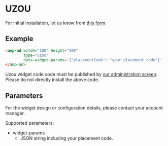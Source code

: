 <!---
Copyright 2016 The AMP HTML Authors. All Rights Reserved.

Licensed under the Apache License, Version 2.0 (the "License");
you may not use this file except in compliance with the License.
You may obtain a copy of the License at

      http://www.apache.org/licenses/LICENSE-2.0

Unless required by applicable law or agreed to in writing, software
distributed under the License is distributed on an "AS-IS" BASIS,
WITHOUT WARRANTIES OR CONDITIONS OF ANY KIND, either express or implied.
See the License for the specific language governing permissions and
limitations under the License.
-->

# UZOU

For initial installation, let us know from [this form](https://docs.google.com/forms/d/e/1FAIpQLSdq18-oOnVZNuJG2pAAzMyjyfCVU69RryUJWwjwMbYLkOY4Zg/viewform).

## Example


```html
<amp-ad witdh="100" height="100"
        type="uzou"
        data-widget-params='{"placementCode": "your_placement_code"}'
</amp-ad>
```

Uzou widget code code must be published by [our administration screen](https://uzou.speee-ad.jp/). Please do not directly install the above code.

## Parameters

For the widget design or configuration details, please contact your account manager.

Supported parameters:

- widget-params
  - JSON string including your placement code.
